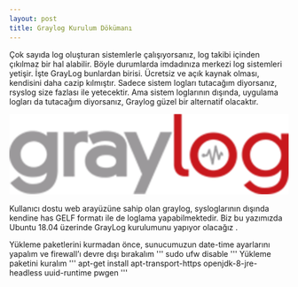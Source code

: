 ```yaml
---
layout: post
title: Graylog Kurulum Dökümanı
---
```


   Çok sayıda log oluşturan sistemlerle çalışıyorsanız, log takibi içinden çıkılmaz bir hal alabilir. Böyle durumlarda imdadınıza merkezi log sistemleri yetişir. İşte GrayLog  bunlardan birisi. Ücretsiz ve açık kaynak olması, kendisini daha cazip kılmıştır. Sadece sistem logları tutacağım diyorsanız, rsyslog size fazlası ile yetecektir. Ama sistem loglarının dışında, uygulama logları da tutacağım diyorsanız, Graylog güzel bir alternatif olacaktır.

![graylog_logo](/images/graylog.png)

Kullanıcı dostu web arayüzüne sahip olan graylog, sysloglarının dışında kendine has GELF formatı ile de loglama yapabilmektedir. Biz bu yazımızda Ubuntu 18.04 üzerinde GrayLog kurulumunu yapıyor olacağız .

Yükleme paketlerini kurmadan önce, sunucumuzun date-time ayarlarını yapalım ve firewall’ı devre dışı bırakalım 
''' sudo ufw disable ''' 
Yükleme paketini kuralım
''' apt-get install apt-transport-https openjdk-8-jre-headless uuid-runtime pwgen ''' 
